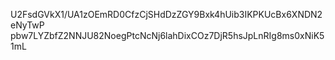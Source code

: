 U2FsdGVkX1/UA1zOEmRD0CfzCjSHdDzZGY9Bxk4hUib3IKPKUcBx6XNDN2eNyTwP
pbw7LYZbfZ2NNJU82NoegPtcNcNj6lahDixCOz7DjR5hsJpLnRIg8ms0xNiK51mL
